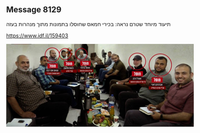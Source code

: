 ## Message 8129

תיעוד מיוחד שטרם נראה:
בכירי חמאס שחוסלו בתמונות מתוך מנהרות בעזה

https://www.idf.il/159403

![Photo](./8129/8129_photo.jpg)
